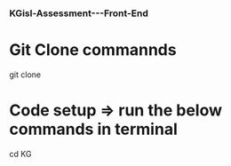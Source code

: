 ### KGisl-Assessment---Front-End

# Git Clone commannds

git clone 

# Code setup => run the below commands in terminal

cd KG
